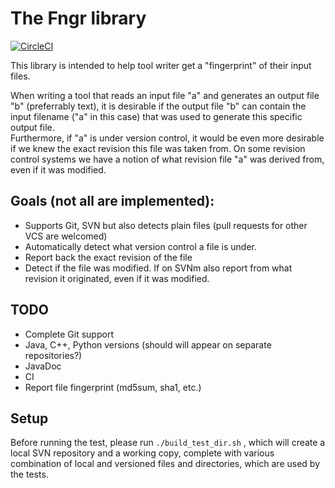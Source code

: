 The Fngr library
================

[![CircleCI](https://circleci.com/gh/udif/fngr-java/tree/master.svg?style=svg&circle-token=61071651b2a87152a1b09a77e823a15951d6960e)](https://circleci.com/gh/udif/fngr-java/tree/master)


This library is intended to help tool writer get a "fingerprint" of their input files.

When writing a tool that reads an input file "a" and generates an output file "b" (preferrably text),
it is desirable if the output file "b" can contain the input filename ("a" in this case) that was used to generate
this specific output file.  
Furthermore, if "a" is under version control, it would be even more desirable if we knew the exact revision this file was taken from.
On some revision control systems we have a notion of what revision file "a" was derived from, even if it was modified.

Goals (not all are implemented):
-----------------------------------
* Supports Git, SVN but also detects plain files (pull requests for other VCS are welcomed)
* Automatically detect what version control a file is under.
* Report back the exact revision of the file
* Detect if the file was modified. If on SVNm also report from what revision it originated, even if it was modified.

TODO
----
* Complete Git support
* Java, C++, Python versions (should will appear on separate repositories?)
* JavaDoc
* CI
* Report file fingerprint (md5sum, sha1, etc.)

Setup
-----
Before running the test, please run `./build_test_dir.sh` , which will create a local SVN repository and a working copy, complete with various combination of local and versioned files and directories, which are used by the tests.

